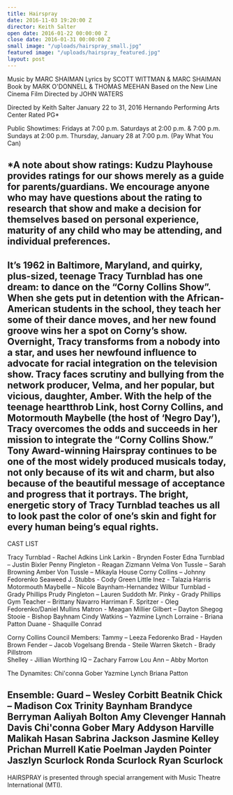 ```yaml
---
title: Hairspray
date: 2016-11-03 19:20:00 Z
director: Keith Salter
open date: 2016-01-22 00:00:00 Z
close date: 2016-01-31 00:00:00 Z
small image: "/uploads/hairspray_small.jpg"
featured image: "/uploads/hairspray_featured.jpg"
layout: post
---
```


Music by MARC SHAIMAN
Lyrics by SCOTT WITTMAN & MARC SHAIMAN
Book by MARK O'DONNELL & THOMAS MEEHAN
Based on the New Line Cinema Film Directed by JOHN WATERS

Directed by Keith Salter
January 22 to 31, 2016
Hernando Performing Arts Center
Rated PG*

Public Showtimes: Fridays at 7:00 p.m.
Saturdays at 2:00 p.m. & 7:00 p.m. 
Sundays at 2:00 p.m.
Thursday, January 28 at 7:00 p.m. (Pay What You Can)

*A note about show ratings: Kudzu Playhouse provides ratings for our shows merely as a guide for parents/guardians.  We encourage anyone who may have questions about the rating to research that show and make a decision for themselves based on personal experience, maturity of any child who may be attending, and individual preferences. 
---
It’s 1962 in Baltimore, Maryland, and quirky, plus-sized, teenage Tracy Turnblad has one dream: to dance on the “Corny Collins Show”. When she gets put in detention with the African-American students in the school, they teach her some of their dance moves, and her new found groove wins her a spot on Corny’s show. Overnight, Tracy transforms from a nobody into a star, and uses her newfound influence to advocate for racial integration on the television show. Tracy faces scrutiny and bullying from the network producer, Velma, and her popular, but vicious, daughter, Amber. With the help of the teenage heartthrob Link, host Corny Collins, and Motormouth Maybelle (the host of ‘Negro Day’), Tracy overcomes the odds and succeeds in her mission to integrate the “Corny Collins Show.” Tony Award-winning Hairspray continues to be one of the most widely produced musicals today, not only because of its wit and charm, but also because of the beautiful message of acceptance and progress that it portrays. The bright, energetic story of Tracy Turnblad teaches us all to look past the color of one’s skin and fight for every human being’s equal rights.
---
CAST LIST

Tracy Turnblad - Rachel Adkins
Link Larkin - Brynden Foster
Edna Turnblad – Justin Bixler
Penny Pingleton  - Reagan Zizmann
Velma Von Tussle – Sarah Browning
Amber Von Tussle – Mikayla House
Corny Collins – Johnny Fedorenko
Seaweed J. Stubbs - Cody Green
Little Inez - Talazia Harris 
Motormouth Maybelle – Nicole Baynham-Hernandez
Wilbur Turnblad - Grady Phillips
Prudy Pingleton – Lauren Suddoth
Mr. Pinky - Grady Phillips
Gym Teacher – Brittany Navarro
Harriman F. Spritzer - Oleg Fedorenko/Daniel Mullins
Matron - Meagan Millier
Gilbert – Dayton Shegog
Stooie - Bishop Bayhnam
Cindy Watkins – Yazmine Lynch
Lorraine - Briana Patton
Duane - Shaquille Conrad

Corny Collins Council Members:
Tammy – Leeza Fedorenko
Brad - Hayden Brown
Fender – Jacob Vogelsang
Brenda - Steile Warren
Sketch - Brady Pillstrom       
Shelley - Jillian Worthing
IQ – Zachary Farrow
Lou Ann – Abby Morton

The Dynamites: 
Chi'conna Gober
Yazmine Lynch
Briana Patton

Ensemble:
Guard – Wesley Corbitt
Beatnik Chick – Madison Cox
Trinity Baynham
Brandyce Berryman
Aaliyah Bolton
Amy Clevenger
Hannah Davis
Chi'conna Gober
Mary Addyson Harville
Malikah Hasan
Sabrina Jackson
Jasmine Kelley
Prichan Murrell
Katie Poelman
Jayden Pointer
Jaszlyn Scurlock
Ronda Scurlock
Ryan Scurlock
---
HAIRSPRAY is presented through special arrangement with Music Theatre International (MTI).
